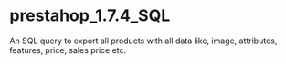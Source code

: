 # prestahop_1.7.4_SQL
An SQL query to export all products with all data like, image, attributes, features, price, sales price etc.
